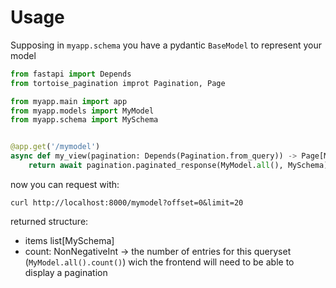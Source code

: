 # Usage
Supposing in `myapp.schema` you have a pydantic `BaseModel` to represent your model

```python
from fastapi import Depends
from tortoise_pagination improt Pagination, Page

from myapp.main import app
from myapp.models import MyModel
from myapp.schema import MySchema


@app.get('/mymodel')
async def my_view(pagination: Depends(Pagination.from_query)) -> Page[MySchema]:
    return await pagination.paginated_response(MyModel.all(), MySchema)
```

now you can request with:
```shell
curl http://localhost:8000/mymodel?offset=0&limit=20
```

returned structure:
- items list[MySchema]
- count: NonNegativeInt -> the number of entries for this queryset
  (`MyModel.all().count()`) wich the frontend will need to be able to display a pagination

